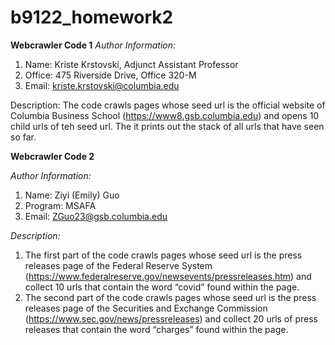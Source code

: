 # b9122_homework2

**Webcrawler Code 1**
*Author Information:*
  1. Name: Kriste Krstovski, Adjunct Assistant Professor
  2. Office: 475 Riverside Drive, Office 320-M
  3. Email: kriste.krstovski@columbia.edu

Description:
  The code crawls pages whose seed url is the official website of Columbia Business School (https://www8.gsb.columbia.edu) and opens 10 child urls of teh seed url. The it prints out the stack of all urls that have seen so far.
  

**Webcrawler Code 2**

*Author Information:*
  1. Name: Ziyi (Emily) Guo
  2. Program: MSAFA
  3. Email: ZGuo23@gsb.columbia.edu

*Description:* 
  1. The first part of the code crawls pages whose seed url is the press releases page of the Federal Reserve System (https://www.federalreserve.gov/newsevents/pressreleases.htm) and collect 10 urls that contain the word “covid” found within the page.
  2. The second part of the code crawls pages whose seed url is the press releases page of the Securities and Exchange Commission (https://www.sec.gov/news/pressreleases) and collect 20 urls of press releases that contain the word “charges” found within the page.
